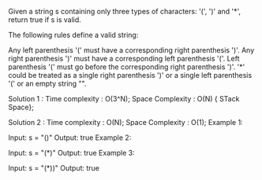 Given a string s containing only three types of characters: '(', ')' and '*', return true if s is valid.

The following rules define a valid string:

Any left parenthesis '(' must have a corresponding right parenthesis ')'.
Any right parenthesis ')' must have a corresponding left parenthesis '('.
Left parenthesis '(' must go before the corresponding right parenthesis ')'.
'*' could be treated as a single right parenthesis ')' or a single left parenthesis '(' or an empty string "".

Solution 1 : 
        Time complexity : O(3^N);
        Space Complexity : O(N) { STack Space};

Solution 2 : 
        Time complexity : O(N);
        Space Complexity : O(1);
Example 1:

Input: s = "()"
Output: true
Example 2:

Input: s = "(*)"
Output: true
Example 3:

Input: s = "(*))"
Output: true